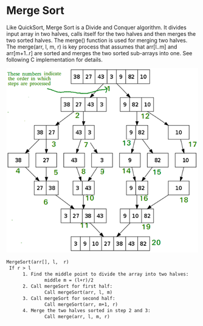 # Merge Sort
Like QuickSort, Merge Sort is a Divide and Conquer algorithm. It divides input array in two halves, calls itself for the two halves and then merges the two sorted halves. The merge() function is used for merging two halves. The merge(arr, l, m, r) is key process that assumes that arr[l..m] and arr[m+1..r] are sorted and merges the two sorted sub-arrays into one. See following C implementation for details.


![alt text](material/Merge-Sort-Tutorial.png)

````
MergeSort(arr[], l,  r)
 If r > l
      1. Find the middle point to divide the array into two halves:  
              middle m = (l+r)/2
      2. Call mergeSort for first half:   
              Call mergeSort(arr, l, m)
      3. Call mergeSort for second half:
              Call mergeSort(arr, m+1, r)
      4. Merge the two halves sorted in step 2 and 3:
              Call merge(arr, l, m, r)
 ````